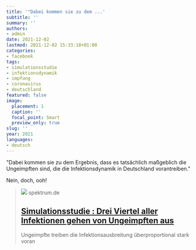 ```yaml
---
title: '"Dabei kommen sie zu dem ...'
subtitle: ''
summary: ''
authors:
- admin
date: 2021-12-02
lastmod: 2021-12-02 15:33:18+01:00
categories:
- facebook
tags:
- simulationsstudie
- infektionsdynamik
- impfung
- coronavirus
- deutschland
featured: false
image:
  placement: 1
  caption: ''
  focal_point: Smart
  preview_only: true
slug: ''
year: 2021
languages:
- deutsch
---
```


"Dabei kommen sie zu dem Ergebnis, dass es tatsächlich maßgeblich die Ungeimpften sind, die die Infektionsdynamik in Deutschland vorantreiben."

Nein, doch, ooh!
> [![](https://static.spektrum.de/fm/912/f1920x1080/266365240_pa.jpg)](https://www.spektrum.de/news/simulation-drei-viertel-aller-infektionen-gehen-von-ungeimpften-aus/1955194)
> spektrum.de
> ## [Simulationsstudie : Drei Viertel aller Infektionen gehen von Ungeimpften aus](https://www.spektrum.de/news/simulation-drei-viertel-aller-infektionen-gehen-von-ungeimpften-aus/1955194)
>
>Ungeimpfte treiben die Infektionsausbreitung überproportional stark voran